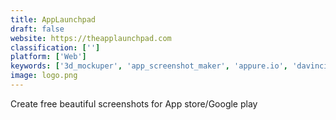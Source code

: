 ```yaml
---
title: AppLaunchpad
draft: false 
website: https://theapplaunchpad.com
classification: ['']
platform: ['Web']
keywords: ['3d_mockuper', 'app_screenshot_maker', 'appure.io', 'davinci_apps', 'dimmy.club', 'dropmock', 'dunnnk', 'flawless', 'magic_mockups', 'mediamodifier', 'mockuphone', 'mockuptime', 'mockuuups_studio', 'placeit', 'screenshieldkit', 'screener', 'simple_mockups', 'ios_jetpack', 'mockdrop']
image: logo.png
---
```

Create free beautiful screenshots for App store/Google play